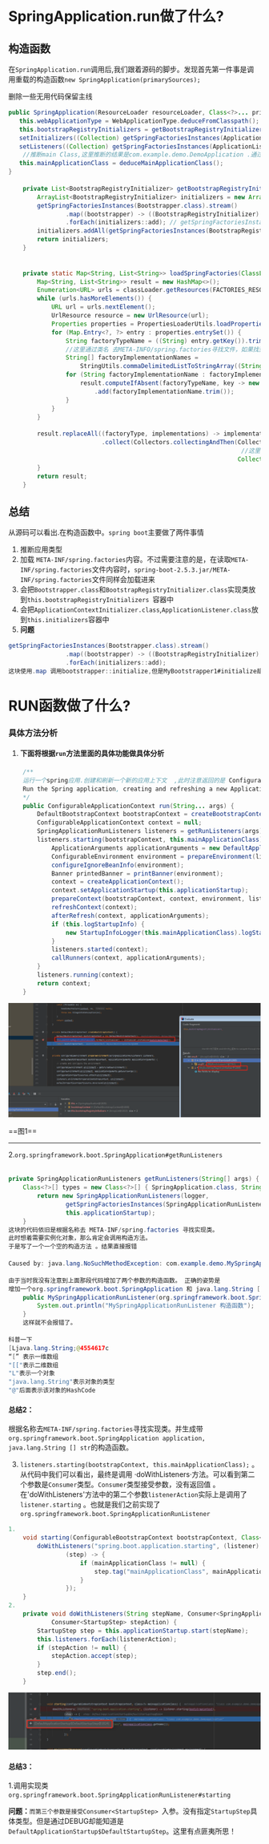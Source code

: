 # SpringApplication.run做了什么?

## 构造函数

在`SpringApplication.run`调用后,我们跟着源码的脚步。发现首先第一件事是调用重载的构造函数`new SpringApplication(primarySources);`

删除一些无用代码保留主线

```java
public SpringApplication(ResourceLoader resourceLoader, Class<?>... primarySources) {
   this.webApplicationType = WebApplicationType.deduceFromClasspath(); //推断应用类型  WEB容器,REACTIVE,非嵌入式(也就是普通的容器)  这里pom.xml 没有应用web相关的依赖包 所以是普通容器 。判断也比较简单 根据反射类名
   this.bootstrapRegistryInitializers = getBootstrapRegistryInitializersFromSpringFactories(); //获取Bootstrapper 对应的实现类。因为是spring boot的项目。所以会默认的到META-INF/spring.factories文件中去寻找
   setInitializers((Collection) getSpringFactoriesInstances(ApplicationContextInitializer.class));
   setListeners((Collection) getSpringFactoriesInstances(ApplicationListener.class));
    //推断main Class,这里推断的结果是com.example.demo.DemoApplication .通过栈的方法名 是否包含main 判断
   this.mainApplicationClass = deduceMainApplicationClass();
}

	private List<BootstrapRegistryInitializer> getBootstrapRegistryInitializersFromSpringFactories() {
		ArrayList<BootstrapRegistryInitializer> initializers = new ArrayList<>();
		getSpringFactoriesInstances(Bootstrapper.class).stream()
				.map((bootstrapper) -> ((BootstrapRegistryInitializer) bootstrapper::initialize))
				.forEach(initializers::add); // getSpringFactoriesInstances() 最终调用 loadSpringFactories()
		initializers.addAll(getSpringFactoriesInstances(BootstrapRegistryInitializer.class));
		return initializers;
	}


	private static Map<String, List<String>> loadSpringFactories(ClassLoader classLoader) {
		Map<String, List<String>> result = new HashMap<>();
        Enumeration<URL> urls = classLoader.getResources(FACTORIES_RESOURCE_LOCATION);
        while (urls.hasMoreElements()) {
            URL url = urls.nextElement();
            UrlResource resource = new UrlResource(url);
            Properties properties = PropertiesLoaderUtils.loadProperties(resource);
            for (Map.Entry<?, ?> entry : properties.entrySet()) {
                String factoryTypeName = ((String) entry.getKey()).trim();
                //这里通过类名 去META-INFO/spring.factories寻找文件，如果找到了。那么就会加入到result集合中
                String[] factoryImplementationNames =
                    StringUtils.commaDelimitedListToStringArray((String) entry.getValue());
                for (String factoryImplementationName : factoryImplementationNames) {
                    result.computeIfAbsent(factoryTypeName, key -> new ArrayList<>())
                        .add(factoryImplementationName.trim());
                }
            }
        }
       
        result.replaceAll((factoryType, implementations) -> implementations.stream().distinct()
                          .collect(Collectors.collectingAndThen(Collectors.toList(), 
                                                                 //这里构建了不可变list
                                                                Collections::unmodifiableList)));
		}
		return result;
	}


```

## 总结

从源码可以看出.在构造函数中。`spring boot`主要做了两件事情

1. 推断应用类型
2. 加载 `META-INF/spring.factories`内容。不过需要注意的是，在读取`META-INF/spring.factories`文件内容时，`spring-boot-2.5.3.jar/META-INF/spring.factories`文件同样会加载进来
3. 会把`Bootstrapper.class`和`BootstrapRegistryInitializer.class`实现类放到`this.bootstrapRegistryInitializers `容器中
4. 会把`ApplicationContextInitializer.class`,`ApplicationListener.class`放到`this.initializers`容器中
5.  **问题**
```java
getSpringFactoriesInstances(Bootstrapper.class).stream()
				.map((bootstrapper) -> ((BootstrapRegistryInitializer) bootstrapper::initialize))
				.forEach(initializers::add);
这块使用.map 调用bootstrapper::initialize,但是MyBootstrapper1#initialize却没有执行，而是后面才执行!
```





# RUN函数做了什么?

### 具体方法分析

1. #### 下面将根据`run`方法里面的具体功能做具体分析

```java
	/**
	运行一个spring应用.创建和刷新一个新的应用上下文  ,此时注意返回的是 ConfigurableApplicationContext
	Run the Spring application, creating and refreshing a new ApplicationContext.
	*/
	public ConfigurableApplicationContext run(String... args) {
		DefaultBootstrapContext bootstrapContext = createBootstrapContext(); //1.创建默认的DefaultBootstrapContext,此时会调用this.bootstrapRegistryInitializers的initialize方法.如下图1所示。此时我们注入了两个  所以会依次调用
		ConfigurableApplicationContext context = null;
		SpringApplicationRunListeners listeners = getRunListeners(args); // 2.这里会把定义中META-INF/spring.factories  org.springframework.boot.SpringApplicationRunListener 的实现类实例化取出来
		listeners.starting(bootstrapContext, this.mainApplicationClass);
			ApplicationArguments applicationArguments = new DefaultApplicationArguments(args);
			ConfigurableEnvironment environment = prepareEnvironment(listeners, bootstrapContext, applicationArguments);
			configureIgnoreBeanInfo(environment);
			Banner printedBanner = printBanner(environment);
			context = createApplicationContext();
			context.setApplicationStartup(this.applicationStartup);
			prepareContext(bootstrapContext, context, environment, listeners, applicationArguments, printedBanner);
			refreshContext(context);
			afterRefresh(context, applicationArguments);
			if (this.logStartupInfo) {
				new StartupInfoLogger(this.mainApplicationClass).logStarted(getApplicationLog(), stopWatch);
			}
			listeners.started(context);
			callRunners(context, applicationArguments);
		}
		listeners.running(context);
		return context;
	}


```


![image-20210820114332365](../img/spring/image-20210820114332365.png)

==图1==

------



2.`org.springframework.boot.SpringApplication#getRunListeners`  

```java
	
private SpringApplicationRunListeners getRunListeners(String[] args) {
	Class<?>[] types = new Class<?>[] { SpringApplication.class, String[].class }; //注意这里
		return new SpringApplicationRunListeners(logger,
				getSpringFactoriesInstances(SpringApplicationRunListener.class, types, this, args),
				this.applicationStartup);
	}
这块的代码依旧是根据名称去 META-INF/spring.factories 寻找实现类。
此时想着需要实例化对象，那么肯定会调用构造方法。
于是写了一个一个空的构造方法 。结果直接报错 

Caused by: java.lang.NoSuchMethodException: com.example.demo.MySpringApplicationRunListener.<init>(org.springframework.boot.SpringApplication, [Ljava.lang.String;)

由于当时我没有注意到上面那段代码增加了两个参数的构造函数。 正确的姿势是
增加一个org.springframework.boot.SpringApplication 和 java.lang.String [] 的构造参数
    public MySpringApplicationRunListener(org.springframework.boot.SpringApplication application, java.lang.String [] str) {
        System.out.println("MySpringApplicationRunListener 构造函数");
    }
    这样就不会报错了。

科普一下
[Ljava.lang.String;@4554617c
“[” 表示一维数组
"[["表示二维数组
"L"表示一个对象
"java.lang.String"表示对象的类型
"@"后面表示该对象的HashCode

```

#### 总结2：

​	根据名称去` META-INF/spring.factories `寻找实现类。并生成带`org.springframework.boot.SpringApplication application, java.lang.String [] str`的构造函数。


3. `listeners.starting(bootstrapContext, this.mainApplicationClass);` 。从代码中我们可以看出，最终是调用 ·doWithListeners·方法。可以看到第二个参数是`Consumer`类型。`Consumer`类型接受参数，没有返回值  。在'doWithListeners'方法中的第二个参数`listenerAction`实际上是调用了 `listener.starting` 。也就是我们之前实现了`org.springframework.boot.SpringApplicationRunListener`

   

```java
1.
	void starting(ConfigurableBootstrapContext bootstrapContext, Class<?> mainApplicationClass) {
		doWithListeners("spring.boot.application.starting", (listener) -> listener.starting(bootstrapContext),
				(step) -> {
					if (mainApplicationClass != null) {
						step.tag("mainApplicationClass", mainApplicationClass.getName());
					}
				});
	}
2.
	private void doWithListeners(String stepName, Consumer<SpringApplicationRunListener> listenerAction,
			Consumer<StartupStep> stepAction) {
		StartupStep step = this.applicationStartup.start(stepName);
		this.listeners.forEach(listenerAction);
		if (stepAction != null) {
			stepAction.accept(step);
		}
		step.end();
	}				

```

![image-20210820153640478](../img/spring/image-20210820153640478.png)

#### 总结3：

​	1.调用实现类`org.springframework.boot.SpringApplicationRunListener#starting`

**问题：**`而第三个参数是接受Consumer<StartupStep> `入参。没有指定`StartupStep`具体类型。但是通过DEBUG却能知道是`DefaultApplicationStartup$DefaultStartupStep`。这里有点匪夷所思！
